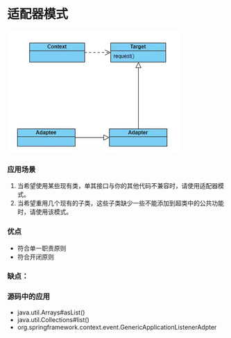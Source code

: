 # 适配器模式

![类图](../img/adapter.png)

### 应用场景

1. 当希望使用某些现有类，单其接口与你的其他代码不兼容时，请使用适配器模式。
2. 当希望重用几个现有的子类，这些子类缺少一些不能添加到超类中的公共功能时，请使用该模式。

### 优点

- 符合单一职责原则
- 符合开闭原则

### 缺点：



### 源码中的应用

- java.util.Arrays#asList()
- java.util.Collections#list()
- org.springframework.context.event.GenericApplicationListenerAdpter

